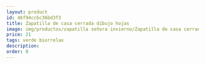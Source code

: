 ```yaml
---
layout: product
id: 46f94ccbc36bd3f3
title: Zapatilla de casa cerrada dibujo hojas
image: img/productos/zapatilla señora invierno/Zapatilla de casa cerrada dibujo hojas=21=verde biorrelax.webp
price: 21
tags: verde biorrelax
description: 
order: 0
---
```

